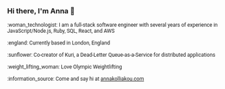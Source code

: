 ### Hi there, I'm Anna 👋
<span style="font-family:Roboto;font-size:12px;"> 
:woman_technologist: I am a full-stack software engineer with several years of experience in JavaScript/Node.js, Ruby, SQL, React, and AWS   
<br>
<br>
:england: Currently based in London, England  
<br>
<br>
:sunflower: Co-creator of Kuri, a Dead-Letter Queue-as-a-Service for distributed applications 
<br>
<br>
:weight_lifting_woman: Love Olympic Weightlifting
<br>
<br>
:information_source: Come and say hi at <a href="https://annakolliakou.com">annakolliakou.com</a>
</span>
